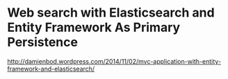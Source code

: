 Web search with Elasticsearch and Entity Framework As Primary Persistence
==================================================
http://damienbod.wordpress.com/2014/11/02/mvc-application-with-entity-framework-and-elasticsearch/
